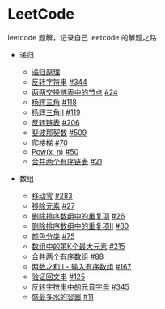 # LeetCode

leetcode 题解，记录自己 leetcode 的解题之路

+ 递归
  + [递归原理](./docs/guide/recursion//principle.md)
  + [反转字符串](./docs/guide/recursion//print-reverse.md) [#344](https://leetcode-cn.com/problems/reverse-string/)
  + [两两交换链表中的节点](./docs/guide/recursion//swap-pairs.md) [#24](https://leetcode-cn.com/problems/swap-nodes-in-pairs/)
  + [杨辉三角](./docs/guide/recursion//triangle.md) [#118](https://leetcode-cn.com/problems/pascals-triangle/)
  + [杨辉三角II](./docs/guide/recursion//triangle2.md) [#119](https://leetcode-cn.com/problems/pascals-triangle-ii/)
  + [反转链表](./docs/guide/recursion//reverse-list.md) [#206](https://leetcode-cn.com/problems/reverse-linked-list/)
  + [斐波那契数](./docs/guide/recursion//fibonacci.md) [#509](https://leetcode-cn.com/problems/fibonacci-number/)
  + [爬楼梯](./docs/guide/recursion//climb-stairs.md) [#70](https://leetcode-cn.com/problems/climbing-stairs/)
  + [Pow(x, n)](./docs/guide/recursion//pow.md) [#50](https://leetcode-cn.com/problems/powx-n/)
  + [合并两个有序链表](./docs/guide/recursion//merge-two-lists.md) [#21](https://leetcode-cn.com/problems/merge-two-sorted-lists/)

+ 数组
  + [移动零](./docs/guide/array/move-zeroes.md) [#283](https://leetcode-cn.com/problems/move-zeroes/)
  + [移除元素](./docs/guide/array/remove-element.md) [#27](https://leetcode-cn.com/problems/remove-element/)
  + [删除排序数组中的重复项](./docs/guide/array/remove-duplicates.md) [#26](https://leetcode-cn.com/problems/remove-duplicates-from-sorted-array/)
  + [删除排序数组中的重复项II](./docs/guide/array/remove-duplicates2.md) [#80](https://leetcode-cn.com/problems/remove-duplicates-from-sorted-array-ii/)
  + [颜色分类](./docs/guide/array/sort-colors.md) [#75](https://leetcode-cn.com/problems/sort-colors/)
  + [数组中的第K个最大元素](./docs/guide/array/find-kth-largest.md) [#215](https://leetcode-cn.com/problems/kth-largest-element-in-an-array/)
  + [合并两个有序数组](./docs/guide/array/merge-sorted-array.md) [#88](https://leetcode-cn.com/problems/merge-sorted-array/)
  + [两数之和II - 输入有序数组](./docs/guide/array/two-sum.md) [#167](https://leetcode-cn.com/problems/two-sum-ii-input-array-is-sorted/)
  + [验证回文串](./docs/guide/array/is-palindrome.md) [#125](https://leetcode-cn.com/problems/valid-palindrome/)
  + [反转字符串中的元音字母](./docs/guide/array/reverse-vowels.md) [#345](https://leetcode-cn.com/problems/reverse-vowels-of-a-string/)
  + [盛最多水的容器](./docs/guide/array/container-with-most-water.md) [#11](https://leetcode-cn.com/problems/container-with-most-water/)
